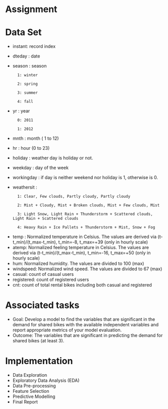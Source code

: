 

Assignment
==========================================



Data Set
=========================================

- instant: record index
- dteday : date
- season : season 

        1: winter
                
        2: spring
        
        3: summer
        
        4: fall
- yr : year 
        
        0: 2011
        
        1: 2012
- mnth : month ( 1 to 12)
- hr : hour (0 to 23)
- holiday : weather day is holiday or not.
- weekday : day of the week
- workingday : if day is neither weekend nor holiday is 1, otherwise is 0.
+ weathersit :

        1: Clear, Few clouds, Partly cloudy, Partly cloudy
 
        2: Mist + Cloudy, Mist + Broken clouds, Mist + Few clouds, Mist
 
        3: Light Snow, Light Rain + Thunderstorm + Scattered clouds, Light Rain + Scattered clouds
 
        4: Heavy Rain + Ice Pallets + Thunderstorm + Mist, Snow + Fog
- temp : Normalized temperature in Celsius. The values are derived via (t-t_min)/(t_max-t_min), t_min=-8, t_max=+39 (only in hourly scale)
- atemp: Normalized feeling temperature in Celsius. The values are derived via (t-t_min)/(t_max-t_min), t_min=-16, t_max=+50 (only in hourly scale)
- hum: Normalized humidity. The values are divided to 100 (max)
- windspeed: Normalized wind speed. The values are divided to 67 (max)
- casual: count of casual users
- registered: count of registered users
- cnt: count of total rental bikes including both casual and registered

Associated tasks
=========================================

- Goal:
Develop a model to find the variables that are significant in the demand for shared bikes with the available independent variables and report appropriate metrics of your model evaluation.
- Outcome:
The variables that are significant in predicting the demand for shared bikes (at least 3).



Implementation
=========================================
- Data Exploration
- Exploratory Data Analysis (EDA)
- Data Pre-processing
- Feature Selection
- Predictive Modelling
- Final Report 

